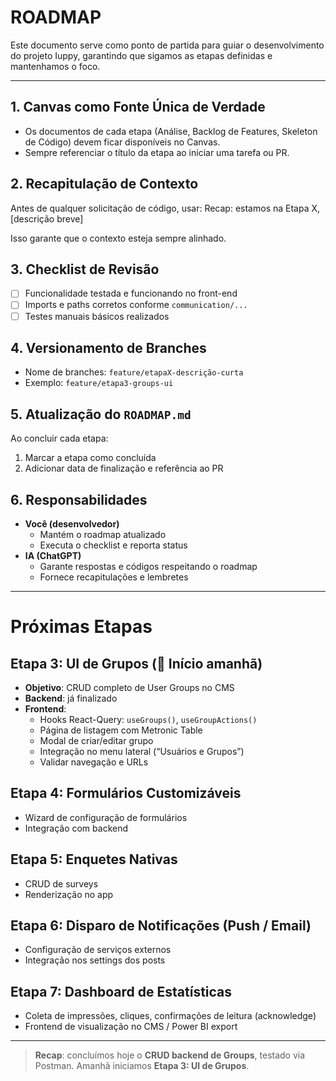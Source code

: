 # ROADMAP

Este documento serve como ponto de partida para guiar o desenvolvimento do projeto Iuppy, garantindo que sigamos as etapas definidas e mantenhamos o foco.

---

## 1. Canvas como Fonte Única de Verdade
- Os documentos de cada etapa (Análise, Backlog de Features, Skeleton de Código) devem ficar disponíveis no Canvas.
- Sempre referenciar o título da etapa ao iniciar uma tarefa ou PR.

## 2. Recapitulação de Contexto
Antes de qualquer solicitação de código, usar:
Recap: estamos na Etapa X, [descrição breve]

Isso garante que o contexto esteja sempre alinhado.

## 3. Checklist de Revisão
- [ ] Funcionalidade testada e funcionando no front-end  
- [ ] Imports e paths corretos conforme `communication/...`  
- [ ] Testes manuais básicos realizados  

## 4. Versionamento de Branches
- Nome de branches: `feature/etapaX-descrição-curta`  
- Exemplo: `feature/etapa3-groups-ui`  

## 5. Atualização do `ROADMAP.md`
Ao concluir cada etapa:
1. Marcar a etapa como concluída  
2. Adicionar data de finalização e referência ao PR  

## 6. Responsabilidades
- **Você (desenvolvedor)**  
  - Mantém o roadmap atualizado  
  - Executa o checklist e reporta status  
- **IA (ChatGPT)**  
  - Garante respostas e códigos respeitando o roadmap  
  - Fornece recapitulações e lembretes  

---

# Próximas Etapas

## Etapa 3: UI de Grupos (🚀 Início amanhã)
- **Objetivo**: CRUD completo de User Groups no CMS  
- **Backend**: já finalizado  
- **Frontend**:
  - Hooks React-Query: `useGroups()`, `useGroupActions()`  
  - Página de listagem com Metronic Table  
  - Modal de criar/editar grupo  
  - Integração no menu lateral (“Usuários e Grupos”)  
  - Validar navegação e URLs  

## Etapa 4: Formulários Customizáveis
- Wizard de configuração de formulários  
- Integração com backend  

## Etapa 5: Enquetes Nativas
- CRUD de surveys  
- Renderização no app  

## Etapa 6: Disparo de Notificações (Push / Email)
- Configuração de serviços externos  
- Integração nos settings dos posts  

## Etapa 7: Dashboard de Estatísticas
- Coleta de impressões, cliques, confirmações de leitura (acknowledge)  
- Frontend de visualização no CMS / Power BI export  

---

> **Recap**: concluímos hoje o **CRUD backend de Groups**, testado via Postman. Amanhã iniciamos **Etapa 3: UI de Grupos**.